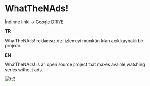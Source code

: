 # WhatTheNAds!
İndirme linki -> [Google DRIVE](https://drive.google.com/file/d/1vt2lbSjCeaoqyXKZDmU-HZvzWDm0ieye/view)

**TR**

WhatTheNAds! reklamsız dizi izlemeyi mümkün kılan açık kaynaklı bir projedir.

**EN**

WhatTheNAds! is an open source project that makes avaible watching series without ads.

![tt3](https://github.com/yucOx/WhatTheNAds33/assets/73720000/3ec02af0-f93e-4747-a6cf-b47cabd0fa00)
